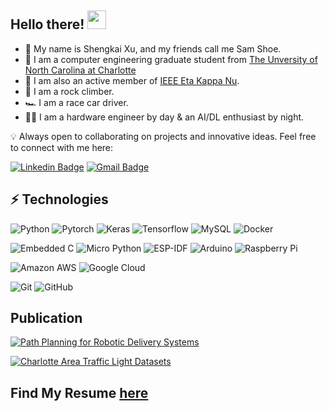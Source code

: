 ## Hello there! <img src="https://raw.githubusercontent.com/aemmadi/aemmadi/master/wave.gif" width="30">
- 🧙 My name is Shengkai Xu, and my friends call me Sam Shoe.
- 🏫 I am a computer engineering graduate student from [The Unversity of North Carolina at Charlotte](https://charlotte.edu/) 
- 📜 I am also an active member of [IEEE Eta Kappa Nu](https://hkn.ieee.org/).
- 🧗 I am a rock climber.
- 🏎 I am a race car driver.
- 🧑‍💻 I am a hardware engineer by day & an AI/DL enthusiast by night.

💡 Always open to collaborating on projects and innovative ideas. Feel free to connect with me here:

[![Linkedin Badge](https://img.shields.io/badge/-shengkai--xu--sam-blue?style=flat-square&logo=Linkedin&logoColor=white&link=https://www.linkedin.com/in/shengkai-xu-sam/)](https://www.linkedin.com/in/shengkai-xu-sam/)
[![Gmail Badge](https://img.shields.io/badge/-shengkai.x.sam@gmail.com-c14438?style=flat-square&logo=Gmail&logoColor=white&link=mailto:shengkai.x.sam@gmail.com)](mailto:shengkai.x.sam@gmail.com)

## ⚡ Technologies

![Python](https://img.shields.io/badge/-Python-3776AB?style=flat-square&logo=python&logoColor=ffffff)
![Pytorch](https://img.shields.io/badge/-Pytorch-EE4C2C?style=flat-square&logo=pytorch&logoColor=ffffff)
![Keras](https://img.shields.io/badge/-Keras-D00000?style=flat-square&logo=keras&logoColor=ffffff)
![Tensorflow](https://img.shields.io/badge/-Tensorflow-FF6F00?style=flat-square&logo=tensorflow&logoColor=ffffff)
![MySQL](https://img.shields.io/badge/-MySQL-4479A1?style=flat-square&logo=mysql&logoColor=ffffff)
![Docker](https://img.shields.io/badge/-Docker-2496ED?style=flat-square&logo=docker&logoColor=ffffff)

![Embedded C](https://img.shields.io/badge/-Embedded%20C-00599C?style=flat-square&logo=c&logoColor=ffffff)
![Micro Python](https://img.shields.io/badge/-Micro%20CPython-2B2728?style=flat-square&logo=micropython&logoColor=ffffff)
![ESP-IDF](https://img.shields.io/badge/-ESP%20IDF-E7352C?style=flat-square&logo=espressif&logoColor=ffffff)
![Arduino](https://img.shields.io/badge/-Arduino-00878F?style=flat-square&logo=arduino&logoColor=ffffff)
![Raspberry Pi](https://img.shields.io/badge/-Raspberry%20Pi-A22846?style=flat-square&logo=Raspberry-Pi&logoColor=ffffff)

![Amazon AWS](https://img.shields.io/badge/Amazon%20AWS-232F3E?style=flat-square&logo=amazon-aws&logoColor=ffffff)
![Google Cloud](https://img.shields.io/badge/Google%20Cloud-4285F4?style=flat-square&logo=google-cloud&logoColor=ffffff)

![Git](https://img.shields.io/badge/-Git-F05032?style=flat-square&logo=git&logoColor=ffffff)
![GitHub](https://img.shields.io/badge/-GitHub-181717?style=flat-square&logo=github&logoColor=ffffff)

## Publication

[![Path Planning for Robotic Delivery Systems](https://img.shields.io/badge/IEEE%20SoutheastCon-Path%20Planning%20for%20Robotic%20Delivery%20Systems-blue?logo=ieee)](https://ieeexplore.ieee.org/document/9764058)


[![Charlotte Area Traffic Light Datasets](https://img.shields.io/badge/IEEE%20HONET-Charlotte%20Area%20Traffic%20Light%20Datasets%20(In%20press)-blue?logo=ieee)](https://honet-ict.org/)


## Find My Resume [here](https://github.com/samxu29/samxu29/blob/main/shengkaixu_2023resume.pdf)


